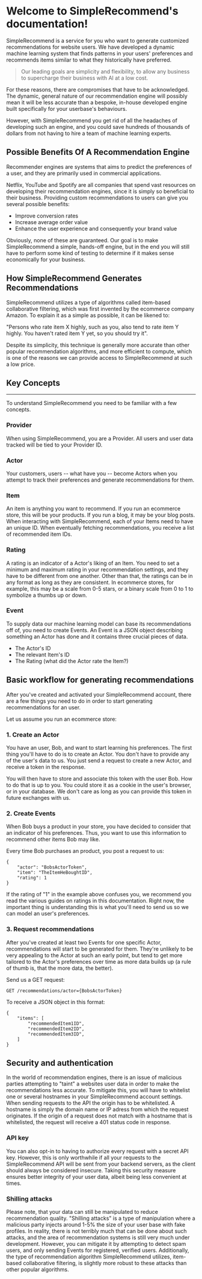 # Welcome to SimpleRecommend's documentation!

SimpleRecommend is a service for you who want to generate customized recommendations for website users. We have developed a dynamic machine learning system that finds patterns in your users' preferences and recommends items similar to what they historically have preferred. 

> Our leading goals are simplicity and flexibility, to allow any business to supercharge their business with AI at a low cost.

For these reasons, there are compromises that have to be acknowledged. The dynamic, general nature of our recommendation engine will possibly mean it will be less accurate than a bespoke, in-house developed engine built specifically for your userbase's behaviours.

However, with SimpleRecommend you get rid of all the headaches of developing such an engine, and you could save hundreds of thousands of dollars from not having to hire a team of machine learning experts.

## Possible Benefits Of A Recommendation Engine
Recommender engines are systems that aims to predict the preferences of a user, and they are primarily used in commercial applications.

Netflix, YouTube and Spotify are all companies that spend vast resources on developing their recommendation engines, since it is simply so beneficial to their business. Providing custom recommendations to users can give you several possible benefits:

- Improve conversion rates
- Increase average order value
- Enhance the user experience and consequently your brand value

Obviously, none of these are guaranteed. Our goal is to make SimpleRecommend a simple, hands-off engine, but in the end you will still have to perform some kind of testing to determine if it makes sense economically for your business.

## How SimpleRecommend Generates Recommendations
SimpleRecommend utilizes a type of algorithms called item-based collaborative filtering, which was first invented by the ecommerce company Amazon. To explain it as a simple as possible, it can be likened to:

"Persons who rate item X highly, such as you, also tend to rate item Y highly. You haven't rated item Y yet, so you should try it".

Despite its simplicity, this technique is generally more accurate than other popular recommendation algorithms, and more efficient to compute, which is one of the reasons we can provide access to SimpleRecommend at such a low price.

## Key Concepts
---
To understand SimpleRecommend you need to be familiar with a few concepts.

### Provider
When using SimpleRecommend, you are a Provider. All users and user data tracked will be tied to your Provider ID.

### Actor
Your customers, users -- what have you -- become Actors when you attempt to track their preferences and generate recommendations for them.

### Item
An item is anything you want to recommend. If you run an ecommerce store, this will be your products. If you run a blog, it may be your blog posts. When interacting with SimpleRecommend, each of your Items need to have an unique ID. When eventually fetching recommendations, you receive a list of recommended item IDs.

### Rating
A rating is an indicator of a Actor's liking of an Item. You need to set a minimum and maximum rating in your recommendation settings, and they have to be different from one another. Other than that, the ratings can be in any format as long as they are consistent. In ecommerce stores, for example, this may be a scale from 0-5 stars, or a binary scale from 0 to 1 to symbolize a thumbs up or down.

### Event
To supply data our machine learning model can base its recommendations off of, you need to create Events. An Event is a JSON object describing something an Actor has done and it contains three crucial pieces of data.

- The Actor's ID
- The relevant Item's ID
- The Rating (what did the Actor rate the Item?)

## Basic workflow for generating recommendations
After you've created and activated your SimpleRecommend account, there are a few things you need to do in order to start generating recommendations for an user.

Let us assume you run an ecommerce store:

### 1. Create an Actor
You have an user, Bob, and want to start learning his preferences. The first thing you'll have to do is to create an Actor. You don't have to provide any of the user's data to us. You just send a request to create a new Actor, and receive a token in the response.

You will then have to store and associate this token with the user Bob. How to do that is up to you. You could store it as a cookie in the user's browser, or in your database. We don't care as long as you can provide this token in future exchanges with us.

### 2. Create Events
When Bob buys a product in your store, you have decided to consider that an indicator of his preferences. Thus, you want to use this information to recommend other items Bob may like.

Every time Bob purchases an product, you post a request to us:
```
{
    "actor": "BobsActorToken",
    "item": "TheItemHeBoughtID",
    "rating": 1
}
```
If the rating of "1" in the example above confuses you, we recommend you read the various guides on ratings in this documentation. Right now, the important thing is understanding this is what you'll need to send us so we can model an user's preferences.

### 3. Request recommendations
After you've created at least two Events for one specific Actor, recommendations will start to be generated for them. They're unlikely to be very appealing to the Actor at such an early point, but tend to get more tailored to the Actor's preferences over time as more data builds up (a rule of thumb is, that the more data, the better).

Send us a GET request:
```
GET /recommendations/actor={BobsActorToken}
```
To receive a JSON object in this format:
```
{
    "items": [
        "recommendedItem1ID",
        "recommendedItem2ID",
        "recommendedItem3ID",
    ]
}
```

## Security and authentication
In the world of recommendation engines, there is an issue of malicious parties attempting to "taint" a websites user data in order to make the recommendations less accurate. To mitigate this, you will have to whitelist one or several hostnames in your SimpleRecommend account settings. When sending requests to the API the origin has to be whitelisted. A hostname is simply the domain name or IP adress from which the request originates. If the origin of a request does not match with a hostname that is whitelisted, the request will receive a 401 status code in response.

### API key
You can also opt-in to having to authorize every request with a secret API key. However, this is only worthwhile if all your requests to the SimpleRecommend API will be sent from your backend servers, as the client should always be considered insecure. Taking this security measure ensures better integrity of your user data, albeit being less convenient at times.

### Shilling attacks
Please note, that your data can still be manipulated to reduce recommendation quality. "Shilling attacks" is a type of manipulation where a malicious party injects around 1-5% the size of your user base with fake profiles. In reality, there is not terribly much that can be done about such attacks, and the area of recommendation systems is still very much under development. However, you can mitigate it by attempting to detect spam users, and only sending Events for registered, verified users. Additionally, the type of recommendation algorithm SimpleRecommend utilizes, item-based collaborative filtering, is slightly more robust to these attacks than other popular algorithms.
